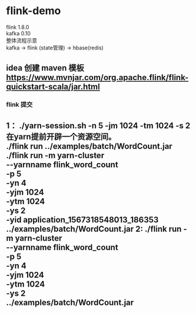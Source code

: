 # flink-demo 
flink 1.8.0 <br>
kafka 0.10 <br>
整体流程示意 <br>
kafka ->  flink (state管理) -> hbase(redis) <br>

idea 创建 maven 模板 <br>
https://www.mvnjar.com/org.apache.flink/flink-quickstart-scala/jar.html <br>
----------------------------------
### flink 提交
1： ./yarn-session.sh -n 5 -jm 1024 -tm 1024 -s 2  <br>
  在yarn提前开辟一个资源空间。 <br>
 ./flink run ../examples/batch/WordCount.jar <br>
 ./flink run -m yarn-cluster \
 --yarnname flink_word_count \
 -p 5 \
 -yn 4 \
 -yjm 1024 \
 -ytm 1024 \
 -ys 2 \
 -yid application_1567318548013_186353 \
 ../examples/batch/WordCount.jar
 2: ./flink run -m yarn-cluster \
      --yarnname flink_word_count \
      -p 5 \
      -yn 4 \
      -yjm 1024 \
      -ytm 1024 \
      -ys 2 \
      ../examples/batch/WordCount.jar
-------------------------------------
